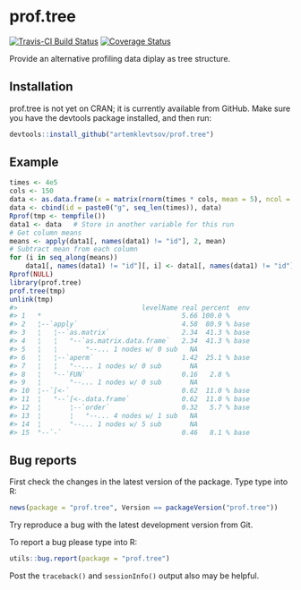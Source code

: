 <!-- README.md is generated from README.Rmd. Please edit that file -->
prof.tree
=========

[![Travis-CI Build Status](https://travis-ci.org/artemklevtsov/prof.tree.svg?branch=master)](https://travis-ci.org/artemklevtsov/prof.tree) [![Coverage Status](https://img.shields.io/codecov/c/github/artemklevtsov/prof.tree/master.svg)](https://codecov.io/github/artemklevtsov/prof.tree?branch=master)

Provide an alternative profiling data diplay as tree structure.

Installation
------------

prof.tree is not yet on CRAN; it is currently available from GitHub. Make sure you have the devtools package installed, and then run:

``` r
devtools::install_github("artemklevtsov/prof.tree")
```

Example
-------

``` r
times <- 4e5
cols <- 150
data <- as.data.frame(x = matrix(rnorm(times * cols, mean = 5), ncol = cols))
data <- cbind(id = paste0("g", seq_len(times)), data)
Rprof(tmp <- tempfile())
data1 <- data   # Store in another variable for this run
# Get column means
means <- apply(data1[, names(data1) != "id"], 2, mean)
# Subtract mean from each column
for (i in seq_along(means))
    data1[, names(data1) != "id"][, i] <- data1[, names(data1) != "id"][, i] - means[i]
Rprof(NULL)
library(prof.tree)
prof.tree(tmp)
unlink(tmp)
#>                               levelName real percent  env
#> 1   *                                   5.66 100.0 %     
#> 2   ¦--`apply`                          4.58  80.9 % base
#> 3   ¦   ¦--`as.matrix`                  2.34  41.3 % base
#> 4   ¦   ¦   °--`as.matrix.data.frame`   2.34  41.3 % base
#> 5   ¦   ¦       °--... 1 nodes w/ 0 sub   NA             
#> 6   ¦   ¦--`aperm`                      1.42  25.1 % base
#> 7   ¦   ¦   °--... 1 nodes w/ 0 sub       NA             
#> 8   ¦   °--`FUN`                        0.16   2.8 %     
#> 9   ¦       °--... 1 nodes w/ 0 sub       NA             
#> 10  ¦--`[<-`                            0.62  11.0 % base
#> 11  ¦   °--`[<-.data.frame`             0.62  11.0 % base
#> 12  ¦       ¦--`order`                  0.32   5.7 % base
#> 13  ¦       ¦   °--... 4 nodes w/ 1 sub   NA             
#> 14  ¦       °--... 1 nodes w/ 5 sub       NA             
#> 15  °--`-`                              0.46   8.1 % base
```

Bug reports
-----------

First check the changes in the latest version of the package. Type type into R:

``` r
news(package = "prof.tree", Version == packageVersion("prof.tree"))
```

Try reproduce a bug with the latest development version from Git.

To report a bug please type into R:

``` r
utils::bug.report(package = "prof.tree")
```

Post the `traceback()` and `sessionInfo()` output also may be helpful.
